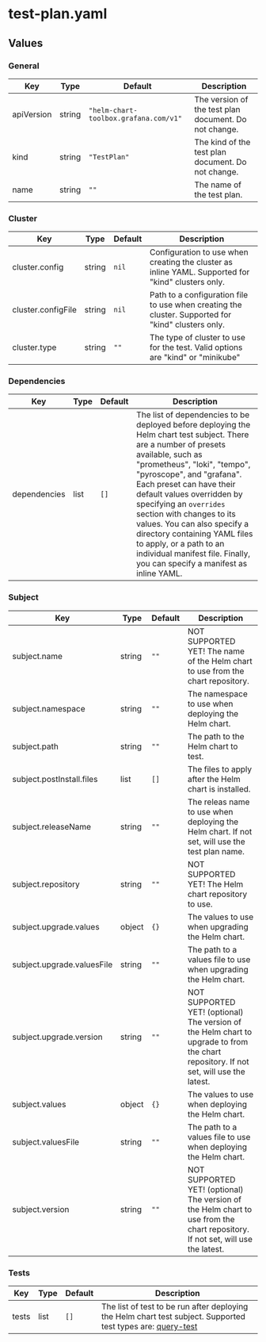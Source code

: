# test-plan.yaml

<!-- textlint-disable terminology -->
## Values

### General

| Key | Type | Default | Description |
|-----|------|---------|-------------|
| apiVersion | string | `"helm-chart-toolbox.grafana.com/v1"` | The version of the test plan document. Do not change. |
| kind | string | `"TestPlan"` | The kind of the test plan document. Do not change. |
| name | string | `""` | The name of the test plan. |

### Cluster

| Key | Type | Default | Description |
|-----|------|---------|-------------|
| cluster.config | string | `nil` | Configuration to use when creating the cluster as inline YAML. Supported for "kind" clusters only. |
| cluster.configFile | string | `nil` | Path to a configuration file to use when creating the cluster. Supported for "kind" clusters only. |
| cluster.type | string | `""` | The type of cluster to use for the test. Valid options are "kind" or "minikube" |

### Dependencies

| Key | Type | Default | Description |
|-----|------|---------|-------------|
| dependencies | list | `[]` | The list of dependencies to be deployed before deploying the Helm chart test subject. There are a number of presets available, such as "prometheus", "loki", "tempo", "pyroscope", and "grafana". Each preset can have their default values overridden by specifying an `overrides` section with changes to its values. You can also specify a directory containing YAML files to apply, or a path to an individual manifest file. Finally, you can specify a manifest as inline YAML. |

### Subject

| Key | Type | Default | Description |
|-----|------|---------|-------------|
| subject.name | string | `""` | NOT SUPPORTED YET! The name of the Helm chart to use from the chart repository. |
| subject.namespace | string | `""` | The namespace to use when deploying the Helm chart. |
| subject.path | string | `""` | The path to the Helm chart to test. |
| subject.postInstall.files | list | `[]` | The files to apply after the Helm chart is installed. |
| subject.releaseName | string | `""` | The releas name to use when deploying the Helm chart. If not set, will use the test plan name. |
| subject.repository | string | `""` | NOT SUPPORTED YET! The Helm chart repository to use. |
| subject.upgrade.values | object | `{}` | The values to use when upgrading the Helm chart. |
| subject.upgrade.valuesFile | string | `""` | The path to a values file to use when upgrading the Helm chart. |
| subject.upgrade.version | string | `""` | NOT SUPPORTED YET! (optional) The version of the Helm chart to upgrade to from the chart repository. If not set, will use the latest. |
| subject.values | object | `{}` | The values to use when deploying the Helm chart. |
| subject.valuesFile | string | `""` | The path to a values file to use when deploying the Helm chart. |
| subject.version | string | `""` | NOT SUPPORTED YET! (optional) The version of the Helm chart to use from the chart repository. If not set, will use the latest. |

### Tests

| Key | Type | Default | Description |
|-----|------|---------|-------------|
| tests | list | `[]` | The list of test to be run after deploying the Helm chart test subject. Supported test types are: [query-test](https://github.com/grafana/hackathon-13-helm-chart-toolbox/blob/main/charts/query-test) |
<!-- textlint-enable terminology -->
